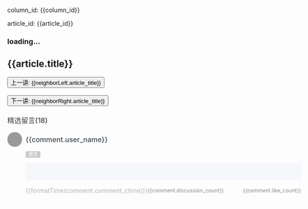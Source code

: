 <p>column_id: {{column_id}}</p>
<p>article_id: {{article_id}}</p>

<h3 v-if="loading">loading...</h3>

<h2>{{article.title}}</h2>
<div v-html="article.content"></div>
<div>
  <button @click="jump(column_id, neighborLeft.id, 'prev')">上一讲: {{neighborLeft.article_title}}</button>
  <br />
  <br />
  <button @click="jump(column_id, neighborRight.id, 'next')">下一讲: {{neighborRight.article_title}}</button>
</div>

<div class="comments-wrap">
  <div class="index_comments">精选留言(18)</div>
  <div v-for="comment in comments" :key="comment.id" class="comment_panel">
    <img class="user_header" :src="comment.user_header" />
    <div class="comment-main">
      <div class="user_name">{{comment.user_name}}</div>
      <div class="comment_topTag" v-if="comment.comment_is_top">置顶</div>
      <div class="comment_content" v-html="comment.comment_content"></div>
      <div class="comment_replies" v-if="comment.replies && comment.replies.length">
        <div class="comment_reply_content" v-html="comment.replies[0].content"></div>
      </div>
      <div class="comment_control">
        <div class="comment_ctime">{{formatTime(comment.comment_ctime)}}</div>
        <div class="comment_actions">
          <div class="discussion_count">{{comment.discussion_count}}</div>
          <div class="like_count">{{comment.like_count}}</div>
        </div>
      </div>
    </div>
  </div>
</div>

<script setup>
import { ref, computed, onMounted, nextTick } from 'vue'
import { useRoute, useRouter } from 'vue-router'
import axios from 'axios'
import hljs from 'highlight.js'
// import 'highlight.js/styles/github.css'
import 'highlight.js/styles/atom-one-dark.css'

const route = useRoute()
const router = useRouter()
const loading = ref(false)
const article = ref({})
const neighborLeft = computed(() => {
  return article.value?.neighbors?.left || {}
})
const neighborRight = computed(() => {
  return article.value?.neighbors?.right || {}
})
const comments = computed(() => {
  return article.value?.comments || []
})

const { column_id, article_id } = route.query
// const baseUrl = window.location.protocol + '//' + window.location.host
const baseUrl = '/study'

function getArticle(column_id, article_id) {
  return new Promise((resolve, reject) => {
    axios({
      url: `${baseUrl}/geektime/column/list/${column_id}/${article_id}.json`,
      method: 'GET'
    }).then(res => {
      console.log('[getArticle] axios then:', res)
      const { status, data } = res
      if (status === 200) {
        resolve(data)
      } else {
        alert('[getArticle] axios status:' + status)
        reject(res)
      }
    }).catch(err => {
      console.error('[getArticle] axios catch:', err)
      alert('[getArticle] catch error:' + err.message)
      reject(err)
    })
  })
}

async function jump(column_id, article_id, action) {
  if (!article_id) {
    if (action === 'prev') {
      alert('已经是第一讲')
    } else if (action === 'next') {
      alert('已经是最后一讲')
    }
    return
  }

  article.value = await getArticle(column_id, article_id)
  nextTick(() => {
    hljs.highlightAll()
  })

  // window.scroll({
  //   top: 0,
  //   behavior: 'smooth'
  // })
  // window.scrollTo({
  //   top: 0,
  //   behavior: 'smooth'
  // })

  router.replace({
    path: '/geektime/column/article',
    query: {
      column_id,
      article_id
    }
  })
  // window.location.href = `./article.html?column_id=${column_id}&article_id=${article_id}`
}

function formatTime(time) {
  const _t = new Date(time * 1000)
  const y = _t.getFullYear()
  const m = _t.getMonth() + 1
  const d = _t.getDate()
  return [
    y,
    m >= 10 ? m : '0' + m,
    d >= 10 ? d : '0' + d,
  ].join('-')
}

onMounted(async () => {
  loading.value = true
  article.value = await getArticle(column_id, article_id)
  loading.value = false
  // console.log(article.value)
  nextTick(() => {
    hljs.highlightAll()
  })
})
</script>

<style>
.comments-wrap {
  margin-top: 20px;
}
.index_comments {
  font-size: 16px;
  color: #404040;
  font-weight: 500;
  -webkit-font-smoothing: antialiased;
  position: relative;
  z-index: 1;
  margin-bottom: 1rem;
}
.comment_panel {
  display: flex;
  margin-bottom: 20px;
  border-bottom: 1px solid #e9e9e999;
  color: #adbac7;
}
.user_header {
  flex-shrink: 0;
  width: 34px;
  height: 34px;
  border-radius: 50%;
  background-color: #999;
}
.comment-main {
  flex-grow: 1;
  margin-left: 0.5rem;
  padding-bottom: 20px;
}
.user_name {
  font-size: 16px;
  color: #3d464d;
  font-weight: 500;
  -webkit-font-smoothing: antialiased;
  line-height: 34px;
}
.comment_topTag {
  width: 34px;
  height: 15px;
  line-height: 15px;
  overflow: hidden;
  font-size: 10px;
  color: #fff;
  background: #cbcbcb;
  text-align: center;
  display: inline-block;
  border-radius: 2px;
  vertical-align: top;
  margin-top: 10px;
  font-weight: 400;
}
.comment_content {
  margin-top: 12px;
  color: #505050;
  -webkit-font-smoothing: antialiased;
  font-size: 14px;
  font-weight: 400;
  white-space: pre-wrap;
  word-break: break-all;
  line-height: 24px;
}
.comment_replies {
  margin-top: 10px;
  border-radius: 4px;
  background-color: #f6f7fb;
}
.comment_reply_content {
  color: #505050;
  -webkit-font-smoothing: antialiased;
  font-size: 14px;
  font-weight: 400;
  white-space: pre-wrap;
  word-break: break-word;
  padding: 20px 20px 20px 24px;
}

.comment_control {
  display: flex;
  align-items: center;
  justify-content: space-between;
  margin-top: 15px;
}
.comment_ctime {
  color: #b2b2b2;
  font-size: 14px;
}
.comment_actions {
  display: flex;
  align-items: center;
  font-size: 12px;
  color: #888;
}
.discussion_count {
  margin-right: 44px;
}
.discussion_count:hover, .like_count:hover {
  color: #fa8919;
  cursor: pointer;
}
</style>